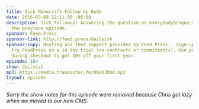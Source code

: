 ```yaml
---
title: Sick Minecraft Follow Up Dude
date: 2016-03-08 12:11:00 -06:00
description: Sick followup! Answering the question on everybody&rsquo;s mind from
  the previous episode.
sponsor: Feed.Press
sponsor-link: http://feed.press/dailyish
sponsor-copy: Hosting and feed support provided by Feed.Press.  Sign-up today and
  try FeedPress on a 14 day trial (no contracts or commitments). Use promo code "dailyish"
  during checkout to get 10% off your first year.
episode: 164
show: dailyish
mp3: https://media.transistor.fm/06a03bbd.mp3
layout: episode
---
```


<em>Sorry the show notes for this episode were removed because Chris got lazy when we moved to our new CMS</em>.
